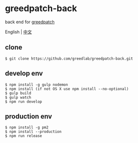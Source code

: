 # greedpatch-back

back end for [greedpatch](https://patch.greedlab.com/)

English | [中文](README-CN.md)

## clone

```
$ git clone https://github.com/greedlab/greedpatch-back.git
```

## develop env

```
$ npm install -g gulp nodemon
$ npm install (if not OS X use npm install --no-optional)
$ gulp build
$ gulp watch
$ npm run develop
```

## production env

```
$ npm install -g pm2
$ npm install --production
$ npm run release
```
